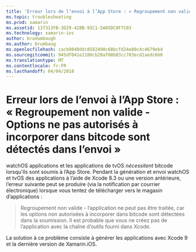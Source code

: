 ```yaml
---
title: 'Erreur lors de l’envoi à l’App Store : « Regroupement non valide - Options ne pas autorisés à incorporer dans bitcode sont détectés dans l’envoi »'
ms.topic: troubleshooting
ms.prod: xamarin
ms.assetid: 137313FB-3D29-428B-93C1-5A05DC8F7C03
ms.technology: xamarin-ios
author: bradumbaugh
ms.author: brumbaug
ms.openlocfilehash: cacb9040ddc8582490c68bcfd24e80c4c4679eb4
ms.sourcegitcommit: 945df041e2180cb20af08b83cc703ecd1aedc6b0
ms.translationtype: MT
ms.contentlocale: fr-FR
ms.lasthandoff: 04/04/2018
---
```

# <a name="error-when-submitting-to-app-store-invalid-bundle---options-not-allowed-to-be-embedded-in-bitcode-are-detected-in-the-submission"></a>Erreur lors de l’envoi à l’App Store : « Regroupement non valide - Options ne pas autorisés à incorporer dans bitcode sont détectés dans l’envoi »

watchOS applications et les applications de tvOS _nécessitent_ bitcode lorsqu’ils sont soumis à l’App Store. Pendant la génération et envoi watchOS et tvOS des applications à l’aide de Xcode 8.3 ou une version antérieure, l’erreur suivante peut se produire (via la notification par courrier électronique) lorsque vous tentez de télécharger vers le magasin d’applications :

>Regroupement non valide - l’application ne peut pas être traitée, car les options non autorisées à incorporer dans bitcode sont détectées dans la soumission. Il est probable que vous ne créez pas de l’application avec la chaîne d’outils fourni dans Xcode.

La solution à ce problème consiste à générer les applications avec Xcode 9 et la dernière version de Xamarin.iOS.
